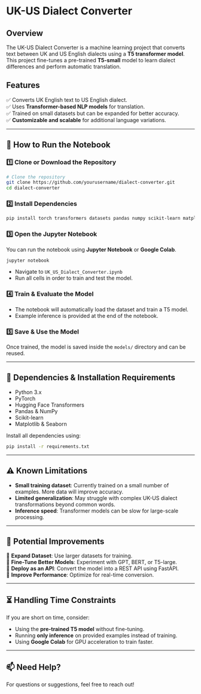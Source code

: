 # UK-US Dialect Converter

## Overview
The UK-US Dialect Converter is a machine learning project that converts text between UK and US English dialects using a **T5 transformer model**. This project fine-tunes a pre-trained **T5-small** model to learn dialect differences and perform automatic translation.

## Features
✅ Converts UK English text to US English dialect.  
✅ Uses **Transformer-based NLP models** for translation.  
✅ Trained on small datasets but can be expanded for better accuracy.  
✅ **Customizable and scalable** for additional language variations.

---

## 📌 How to Run the Notebook
### **1️⃣ Clone or Download the Repository**
```bash
# Clone the repository
git clone https://github.com/yourusername/dialect-converter.git
cd dialect-converter
```

### **2️⃣ Install Dependencies**
```bash
pip install torch transformers datasets pandas numpy scikit-learn matplotlib seaborn tqdm
```

### **3️⃣ Open the Jupyter Notebook**
You can run the notebook using **Jupyter Notebook** or **Google Colab**.
```bash
jupyter notebook
```
- Navigate to `UK_US_Dialect_Converter.ipynb`
- Run all cells in order to train and test the model.

### **4️⃣ Train & Evaluate the Model**
- The notebook will automatically load the dataset and train a T5 model.
- Example inference is provided at the end of the notebook.

### **5️⃣ Save & Use the Model**
Once trained, the model is saved inside the `models/` directory and can be reused.

---

## 🔧 Dependencies & Installation Requirements
- Python 3.x
- PyTorch
- Hugging Face Transformers
- Pandas & NumPy
- Scikit-learn
- Matplotlib & Seaborn

Install all dependencies using:
```bash
pip install -r requirements.txt
```

---

## ⚠️ Known Limitations
- **Small training dataset**: Currently trained on a small number of examples. More data will improve accuracy.
- **Limited generalization**: May struggle with complex UK-US dialect transformations beyond common words.
- **Inference speed**: Transformer models can be slow for large-scale processing.

---

## 🚀 Potential Improvements
🔹 **Expand Dataset**: Use larger datasets for training.  
🔹 **Fine-Tune Better Models**: Experiment with GPT, BERT, or T5-large.  
🔹 **Deploy as an API**: Convert the model into a REST API using FastAPI.  
🔹 **Improve Performance**: Optimize for real-time conversion.  

---

## ⏳ Handling Time Constraints
If you are short on time, consider:
- Using the **pre-trained T5 model** without fine-tuning.
- Running **only inference** on provided examples instead of training.
- Using **Google Colab** for GPU acceleration to train faster.

---

## 📫 Need Help?
For questions or suggestions, feel free to reach out!

